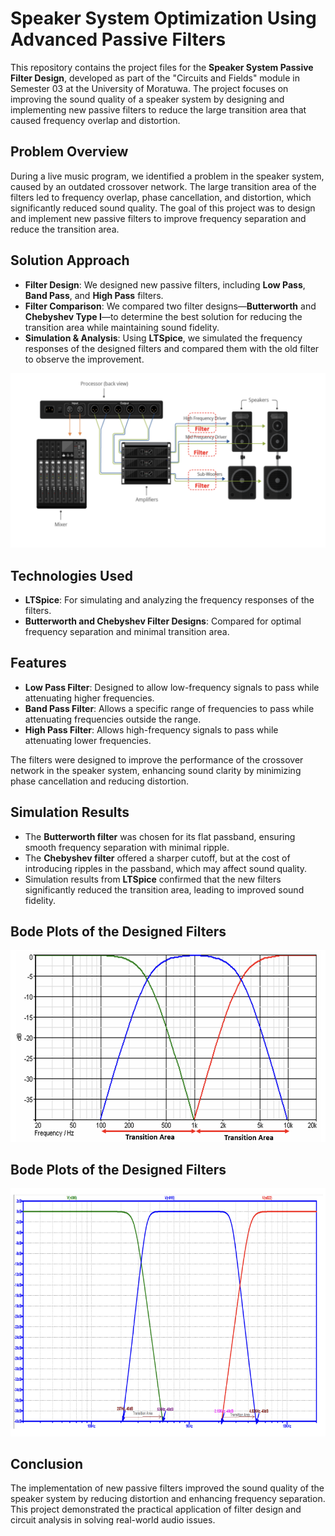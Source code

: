 # Speaker System Optimization Using Advanced Passive Filters

This repository contains the project files for the **Speaker System Passive Filter Design**, developed as part of the "Circuits and Fields" module in Semester 03 at the University of Moratuwa. The project focuses on improving the sound quality of a speaker system by designing and implementing new passive filters to reduce the large transition area that caused frequency overlap and distortion.

## Problem Overview

During a live music program, we identified a problem in the speaker system, caused by an outdated crossover network. The large transition area of the filters led to frequency overlap, phase cancellation, and distortion, which significantly reduced sound quality. The goal of this project was to design and implement new passive filters to improve frequency separation and reduce the transition area.

## Solution Approach

- **Filter Design**: We designed new passive filters, including **Low Pass**, **Band Pass**, and **High Pass** filters. 
- **Filter Comparison**: We compared two filter designs—**Butterworth** and **Chebyshev Type I**—to determine the best solution for reducing the transition area while maintaining sound fidelity.
- **Simulation & Analysis**: Using **LTSpice**, we simulated the frequency responses of the designed filters and compared them with the old filter to observe the improvement.

![System](System.png)

## Technologies Used

- **LTSpice**: For simulating and analyzing the frequency responses of the filters.
- **Butterworth and Chebyshev Filter Designs**: Compared for optimal frequency separation and minimal transition area.
  
## Features

- **Low Pass Filter**: Designed to allow low-frequency signals to pass while attenuating higher frequencies.
- **Band Pass Filter**: Allows a specific range of frequencies to pass while attenuating frequencies outside the range.
- **High Pass Filter**: Allows high-frequency signals to pass while attenuating lower frequencies.
  
The filters were designed to improve the performance of the crossover network in the speaker system, enhancing sound clarity by minimizing phase cancellation and reducing distortion.

## Simulation Results

- The **Butterworth filter** was chosen for its flat passband, ensuring smooth frequency separation with minimal ripple.
- The **Chebyshev filter** offered a sharper cutoff, but at the cost of introducing ripples in the passband, which may affect sound quality.
- Simulation results from **LTSpice** confirmed that the new filters significantly reduced the transition area, leading to improved sound fidelity.

## Bode Plots of the Designed Filters

![OldBodePlot](OldBodePlot.png)

## Bode Plots of the Designed Filters

![Filter](Filter.png)


## Conclusion

The implementation of new passive filters improved the sound quality of the speaker system by reducing distortion and enhancing frequency separation. This project demonstrated the practical application of filter design and circuit analysis in solving real-world audio issues.
